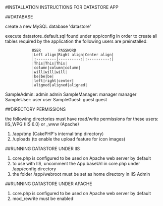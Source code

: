 #INSTALLATION INSTRUCTIONS FOR DATASTORE APP

##DATABASE

create a new MySQL database 'datastore'

execute datastore_default.sql found under app/config in order to create all tables required by the application
the following users are preinstalled:



                USER        PASSWORD
                |Left align|Right align|Center align|
                |:---------|----------:|:----------:|
                |This|This|This|
                |column|column|column|
                |will|will|will|
                |be|be|be|
                |left|right|center|
                |aligned|aligned|aligned|


SampleAdmin:    admin       admin
SampleManager:  manager     manager
SampleUser:     user        user
SampleGuest:    guest       guest

##DIRECTORY PERMISSIONS

the following directories must have read/write permissions for these users:
IIS_WPG (IIS 6.0) or _www (Apache)

1. /app/tmp (CakePHP's internal tmp directory)
2. /uploads (to enable the upload feature for icon images)

##RUNNING DATASTORE UNDER IIS

1. core.php is configured to be used on Apache web server by default
2. to use with IIS, uncomment the App.baseUrl in core.php under /app/config directory
3. the folder /app/webroot must be set as home directory in IIS Admin

##RUNNING DATASTORE UNDER APACHE

1. core.php is configured to be used on Apache web server by default
2. mod_rewrite must be enabled
